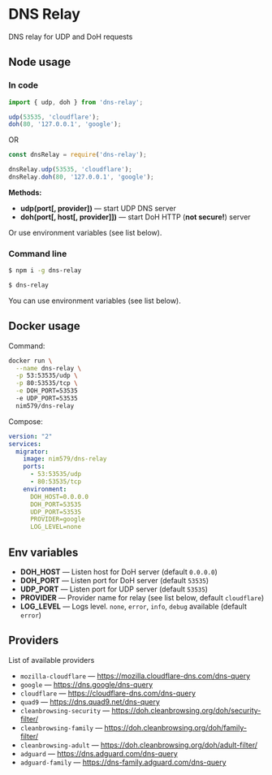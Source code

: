 # DNS Relay
DNS relay for UDP and DoH requests


## Node usage

### In code

``` js
import { udp, doh } from 'dns-relay';

udp(53535, 'cloudflare');
doh(80, '127.0.0.1', 'google');
```
OR
``` js
const dnsRelay = require('dns-relay');

dnsRelay.udp(53535, 'cloudflare');
dnsRelay.doh(80, '127.0.0.1', 'google');
```

**Methods:**
* **udp(port[, provider])** — start UDP DNS server
* **doh(port[, host[, provider]])** — start DoH HTTP (**not secure!**) server

Or use environment variables (see list below).

### Command line

```sh
$ npm i -g dns-relay
```
```sh
$ dns-relay
```

You can use environment variables (see list below).


## Docker usage

Command:
```sh
docker run \
  --name dns-relay \
  -p 53:53535/udp \
  -p 80:53535/tcp \
  -e DOH_PORT=53535
  -e UDP_PORT=53535
  nim579/dns-relay
```

Compose:
```yaml
version: "2"
services:
  migrator:
    image: nim579/dns-relay
    ports:
      - 53:53535/udp
      - 80:53535/tcp
    environment:
      DOH_HOST=0.0.0.0
      DOH_PORT=53535
      UDP_PORT=53535
      PROVIDER=google
      LOG_LEVEL=none
```


## Env variables
* **DOH_HOST** — Listen host for DoH server (default `0.0.0.0`)
* **DOH_PORT** — Listen port for DoH server (default `53535`)
* **UDP_PORT** — Listen port for UDP server (default `53535`)
* **PROVIDER** — Provider name for relay (see list below, default `cloudflare`)
* **LOG_LEVEL** — Logs level. `none`, `error`, `info`, `debug` available (default `error`)


## Providers
List of available providers

* `mozilla-cloudflare` — https://mozilla.cloudflare-dns.com/dns-query
* `google` — https://dns.google/dns-query
* `cloudflare` — https://cloudflare-dns.com/dns-query
* `quad9` — https://dns.quad9.net/dns-query
* `cleanbrowsing-security` — https://doh.cleanbrowsing.org/doh/security-filter/
* `cleanbrowsing-family` — https://doh.cleanbrowsing.org/doh/family-filter/
* `cleanbrowsing-adult` — https://doh.cleanbrowsing.org/doh/adult-filter/
* `adguard` — https://dns.adguard.com/dns-query
* `adguard-family` — https://dns-family.adguard.com/dns-query
